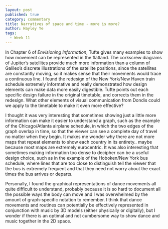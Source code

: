 ```yaml
---
layout: post
published: true
category: commentary
title: Narratives of space and time - more is more?
author: Hayley Ye
tags:
  - Week 11
---
```

In Chapter 6 of _Envisioning Information_, Tufte gives many examples to show how movement can be represented in the flatland. The corkscrew diagrams of Jupiter’s satellites provide much more information than a column of Galileo’s discrete illustrations of the satellite positions, since the satellites are constantly moving, so it makes sense that their movements would trace a continuous line. I found the redesign of the New York/New Haven train schedule extremely informative and really demonstrated how design elements can make data more easily digestible. Tufte points out each specific design failure in the original timetable, and corrects them in the redesign. What other elements of visual communication from Dondis could we apply to the timetable to make it even more effective? 

I thought it was very interesting that sometimes showing just a little more information can make it easier to understand a graph, such as the example of the Chicago/Atlanta airplane schedule, in which the two edges of the graph overlap in time, so that the viewer can see a complete day of travel no matter when they begin. It makes me wonder why there are not more maps that repeat elements to show each country in its entirety.. maybe because most maps are extremely eurocentric. It was also interesting that sometimes making information too dense to decipher can be a useful design choice, such as in the example of the Hoboken/New York bus schedule, where lines that are too close to distinguish tell the viewer that the bus is extremely frequent and that they need not worry about the exact times the bus arrives or departs. 

Personally, I found the graphical representations of dance movements all quite difficult to understand, probably because it is so hard to document all the possible ways the body can move and I was overwhelmed by the amount of graph-specific notation to remember. I think that dance movements and routines can potentially be effectively represented in conjunction with music by 3D models (either physically or digitally), but I wonder if there is an optimal and not cumbersome way to show dance and music together in the 2D space. 